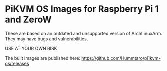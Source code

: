 # PiKVM OS Images for Raspberry Pi 1 and ZeroW

These are based on an outdated and unsupported version of ArchLinuxArm.
They may have bugs and vulnerabilities.

USE AT YOUR OWN RISK


The built images are published here: https://github.com/Hummtaro/pi1kvm-os/releases
